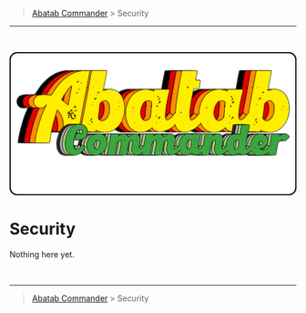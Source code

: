 <!-- A generic SECURITY.md template for a GitHub repository [b220907] -->
<!-- Last updated: 9.7.22 -->

<!-- DOCUMENTATION BREADCRUMBS -->
> [Abatab Commander][CURRENT-BRANCH-URL] > Security
***

<br>
<div align="center">

  <!-- REPOSITORY LOGO -->
  [![REPOSITORY-LOGO][REPOSITORY-LOGO]][CURRENT-BRANCH-URL]

</div>

# Security

Nothing here yet.

<br>

<!-- DOCUMENTATION BREADCRUMBS -->
***
> [Abatab Commander][CURRENT-BRANCH-URL] > Security

<!-- REFERENCE LINKS: REPOSITORY -->
[REPOSITORY-URL]: https://github.com/spectrum-health-systems/Abatab
[CURRENT-BRANCH-URL]: ../../../README.md
[REPOSITORY-LOGO]: ../../Logos/RepositoryLogo.png